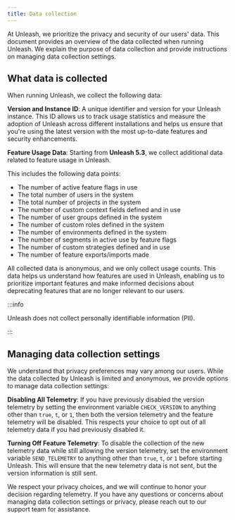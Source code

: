 ```yaml
---
title: Data collection
---
```

At Unleash, we prioritize the privacy and security of our users' data. This document provides an overview of the data collected when running Unleash. We explain the purpose of data collection and provide instructions on managing data collection settings.

## What data is collected
When running Unleash, we collect the following data:

**Version and Instance ID**: A unique identifier and version for your Unleash instance. This ID allows us to track usage statistics and measure the adoption of Unleash across different installations and helps us ensure that you're using the latest version with the most up-to-date features and security enhancements.

**Feature Usage Data**: Starting from **Unleash 5.3**, we collect additional data related to feature usage in Unleash.

This includes the following data points:
- The number of active feature flags in use
- The total number of users in the system
- The total number of projects in the system
- The number of custom context fields defined and in use
- The number of user groups defined in the system
- The number of custom roles defined in the system
- The number of environments defined in the system
- The number of segments in active use by feature flags
- The number of custom strategies defined and in use
- The number of feature exports/imports made

All collected data is anonymous, and we only collect usage counts. This data helps us understand how features are used in Unleash, enabling us to prioritize important features and make informed decisions about deprecating features that are no longer relevant to our users.

:::info

Unleash does not collect personally identifiable information (PII).

:::

## Managing data collection settings
We understand that privacy preferences may vary among our users. While the data collected by Unleash is limited and anonymous, we provide options to manage data collection settings:

**Disabling All Telemetry**: If you have previously disabled the version telemetry by setting the environment variable `CHECK_VERSION` to anything other than `true`, `t`, or `1`, then both the version telemetry and the feature telemetry will be disabled. This respects your choice to opt out of all telemetry data if you had previously disabled it.

**Turning Off Feature Telemetry**: To disable the collection of the new telemetry data while still allowing the version telemetry, set the environment variable `SEND_TELEMETRY` to anything other than  `true`, `t`, or `1` before starting Unleash. This will ensure that the new telemetry data is not sent, but the version information is still sent.

We respect your privacy choices, and we will continue to honor your decision regarding telemetry. If you have any questions or concerns about managing data collection settings or privacy, please reach out to our support team for assistance.

